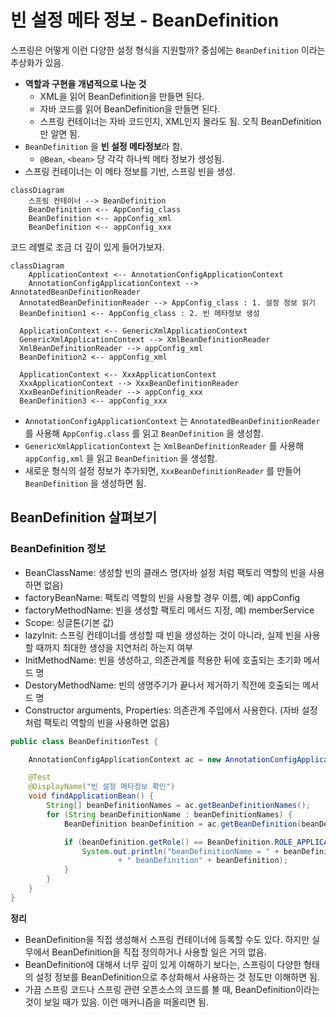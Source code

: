 # 빈 설정 메타 정보 - BeanDefinition

스프링은 어떻게 이런 다양한 설정 형식을 지원할까? 중심에는 `BeanDefinition` 이라는 추상화가 있음.

- **역할과 구현을 개념적으로 나눈 것**
	- XML을 읽어 BeanDefinition을 만들면 된다.
	- 자바 코드를 읽어 BeanDefinition을 만들면 된다.
	- 스프링 컨테이너는 자바 코드인지, XML인지 몰라도 됨. 오직 BeanDefinition만 알면 됨.
- `BeanDefinition` 을 **빈 설정 메타정보**라 함.
	- `@Bean`, `<bean>` 당 각각 하나씩 메타 정보가 생성됨.
- 스프링 컨테이너는 이 메타 정보를 기반, 스프링 빈을 생성.

```mermaid
classDiagram
	스프링 컨테이너 --> BeanDefinition
	BeanDefinition <-- AppConfig_class
	BeanDefinition <-- appConfig_xml
	BeanDefinition <-- appConfig_xxx
```

코드 레벨로 조금 더 깊이 있게 들어가보자.

```mermaid
classDiagram
	ApplicationContext <-- AnnotationConfigApplicationContext
	AnnotationConfigApplicationContext --> AnnotatedBeanDefinitionReader
  AnnotatedBeanDefinitionReader --> AppConfig_class : 1. 설정 정보 읽기
  BeanDefinition1 <-- AppConfig_class : 2. 빈 메타정보 생성
  
  ApplicationContext <-- GenericXmlApplicationContext
  GenericXmlApplicationContext --> XmlBeanDefinitionReader
  XmlBeanDefinitionReader --> appConfig_xml
  BeanDefinition2 <-- appConfig_xml
  
  ApplicationContext <-- XxxApplicationContext
  XxxApplicationContext --> XxxBeanDefinitionReader
  XxxBeanDefinitionReader --> appConfig_xxx
  BeanDefinition3 <-- appConfig_xxx
```

- `AnnotationConfigApplicationContext` 는 `AnnotatedBeanDefinitionReader` 를 사용해 `AppConfig.class` 를 읽고 `BeanDefinition` 을 생성함.
- `GenericXmlApplicationContext` 는 `XmlBeanDefinitionReader` 를 사용해 `appConfig,xml` 을 읽고 `BeanDefinition` 을 생성함.
- 새로운 형식의 설정 정보가 추가되면, `XxxBeanDefinitionReader` 를 만들어 `BeanDefinition` 을 생성하면 됨.

## BeanDefinition 살펴보기

### BeanDefinition 정보

- BeanClassName: 생성할 빈의 클래스 명(자바 설정 처럼 팩토리 역할의 빈을 사용하면 없음)
- factoryBeanName: 팩토리 역할의 빈을 사용할 경우 이름, 예) appConfig
- factoryMethodName: 빈을 생성할 팩토리 메서드 지정, 예) memberService
- Scope: 싱글톤(기본 값)
- lazyInit: 스프링 컨테이너를 생성할 때 빈을 생성하는 것이 아니라, 실제 빈을 사용할 때까지 최대한 생성을 지연처리 하는지 여부
- InitMethodName: 빈을 생성하고, 의존관계를 적용한 뒤에 호출되는 초기화 메서드 명
- DestoryMethodName: 빈의 생명주기가 끝나서 제거하기 직전에 호출되는 메서드 명
- Constructor arguments, Properties: 의존관계 주입에서 사용한다. (자바 설정 처럼 팩토리 역할의 빈을 사용하면 없음)

```java
public class BeanDefinitionTest {

    AnnotationConfigApplicationContext ac = new AnnotationConfigApplicationContext(AppConfig.class);

    @Test
    @DisplayName("빈 설정 메타정보 확인")
    void findApplicationBean() {
        String[] beanDefinitionNames = ac.getBeanDefinitionNames();
        for (String beanDefinitionName : beanDefinitionNames) {
            BeanDefinition beanDefinition = ac.getBeanDefinition(beanDefinitionName);

            if (beanDefinition.getRole() == BeanDefinition.ROLE_APPLICATION) {
                System.out.println("beanDefinitionName = " + beanDefinitionName
                        + " beanDefinition" + beanDefinition);
            }
        }
    }
}
```

**정리**

- BeanDefinition을 직접 생성해서 스프링 컨테이너에 등록할 수도 있다. 하지만 실무에서 BeanDefinition을 직접 정의하거나 사용할 일은 거의 없음.
- BeanDefinition에 대해서 너무 깊이 있게 이해하기 보다는, 스프링이 다양한 형태의 설정 정보를 BeanDefinition으로 추상화해서 사용하는 것 정도만 이해하면 됨.
- 가끔 스프링 코드나 스프링 관련 오픈소스의 코드를 볼 때, BeanDefinition이라는 것이 보일 때가 있음. 이런 매커니즘을 떠올리면 됨.

